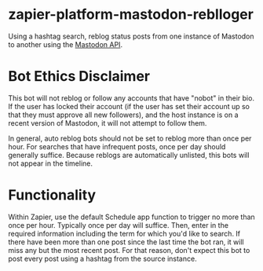 # zapier-platform-mastodon-reblloger

Using a hashtag search, reblog status posts from one instance of Mastodon to another using the [Mastodon API](https://github.com/tootsuite/documentation/blob/master/Using-the-API/API.md).

# Bot Ethics Disclaimer
This bot will not reblog or follow any accounts that have "nobot" in their bio. If the user has locked their account (if the user has set their account up so that they must approve all new followers), and the host instance is on a recent version of Mastodon, it will not attempt to follow them.

In general, auto reblog bots should not be set to reblog more than once per hour. For searches that have infrequent posts, once per day should generally suffice. Because reblogs are automatically unlisted, this bots will not appear in the timeline.

# Functionality
Within Zapier, use the default Schedule app function to trigger no more than once per hour. Typically once per day will suffice. Then, enter in the required information including the term for which you'd like to search. If there have been more than one post since the last time the bot ran, it will miss any but the most recent post. For that reason, don't expect this bot to post every post using a hashtag from the source instance.
